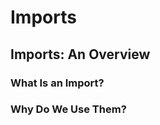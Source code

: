 # Imports

## Imports: An Overview

### What Is an Import?

### Why Do We Use Them?

### 

<!--stackedit_data:
eyJoaXN0b3J5IjpbMjMxNDg1NjA2LDE4MTE5NzI5NTAsNDczNj
IxMTQzXX0=
-->